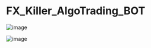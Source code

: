# FX_Killer_AlgoTrading_BOT



![image](https://github.com/user-attachments/assets/f433890e-6f7e-4ad0-b206-21faf0738e6e)

![image](https://github.com/user-attachments/assets/9bbccbbf-3419-4da5-9fd0-b5c9a40e06c6)

